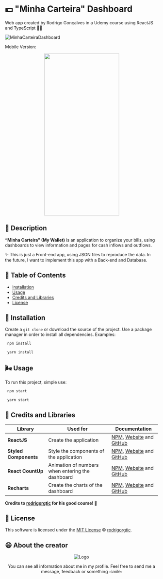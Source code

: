 # 💵 "Minha Carteira" Dashboard
Web app created by Rodrigo Gonçalves in a Udemy course using ReactJS and TypeScript 📘💙

![MinhaCarteiraDashboard](https://user-images.githubusercontent.com/75103144/109852856-03deaa80-7c34-11eb-864d-a5507d0c5297.gif)

Mobile Version: 
<p align="center">
  <img width="247" height="533" src="https://user-images.githubusercontent.com/75103144/109852891-0ccf7c00-7c34-11eb-8d58-d9c74a953386.gif">
</p>


## 📢 Description

**“Minha Carteira” (My Wallet)** is an application to organize your bills, using dashboards to view information and pages for cash inflows and outflows.

✨ This is just a Front-end app, using JSON files to reproduce the data. In the future, I want to implement this app with a Back-end and Database.
  

## 🚩 Table of Contents

- [Installation](#-installation)
- [Usage](#%EF%B8%8F-usage)
- [Credits and Libraries](#-credits-and-libraries)
- [License](#-license)

## 🍉 Installation

Create a `git clone` or download the source of the project. Use a package manager in order to install all dependencies. Examples:

```bash
 npm install
```

```bash
 yarn install
```
  
## 🌬️ Usage

To run this project, simple use:

```bash
 npm start
```

```bash
 yarn start
```
  
## 🙌 Credits and Libraries
  
Library | Used for | Documentation
--- | --- | ---
**ReactJS** | Create the application | [NPM](https://www.npmjs.com/package/react), [Website](https://pt-br.reactjs.org/) and [GitHub](https://github.com/facebook/react)
**Styled Components** | Style the components of the application | [NPM](https://www.npmjs.com/package/recharts), [Website](https://recharts.org/en-US/) and [GitHub](https://github.com/recharts/recharts)
**React CountUp** | Animation of numbers when entering the dashboard | [NPM](https://www.npmjs.com/package/styled-components), [Website](https://styled-components.com/) and [GitHub](https://github.com/glennreyes/react-countup)
**Recharts** | Create the charts of the dashboard | [NPM](https://www.npmjs.com/package/recharts), [Website](https://recharts.org/en-US/) and [GitHub](https://github.com/styled-components/styled-components)

**Credits to [rodrigorgtic](https://github.com/rodrigorgtic) for his good course! 💙**

  
## 📜 License

This software is licensed under the [MIT License](https://github.com/YuriLopesM/minha-carteira-dashboard/blob/master/LICENSE) © [rodrigorgtic](https://github.com/rodrigorgtic).

  
## :smile:  About the creator

<p align="center">
  <img src="https://i.ibb.co/x7d4DBt/Asset-1.png" alt="Logo" border="0">
</p> 

<p align="center">
  You can see all information about me in my profile. 
  Feel free to send me a message, feedback or something :smile:
</p> 
